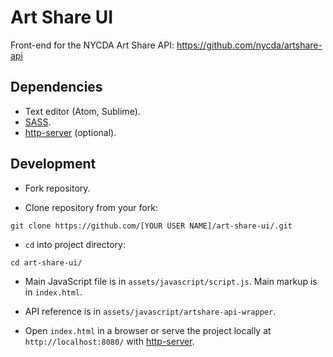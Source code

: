 # Art Share UI
Front-end for the NYCDA Art Share API: https://github.com/nycda/artshare-api

## Dependencies
- Text editor (Atom, Sublime).
- [SASS](http://sass-lang.com/).
- [http-server](https://www.npmjs.com/package/http-server) (optional).

## Development
- Fork repository.

- Clone repository from your fork:
```
git clone https://github.com/[YOUR USER NAME]/art-share-ui/.git
```

- `cd` into project directory:

```
cd art-share-ui/
```

- Main JavaScript file is in `assets/javascript/script.js`. Main markup is in `index.html`.

- API reference is in `assets/javascript/artshare-api-wrapper`.

- Open `index.html` in a browser or serve the project locally at `http://localhost:8080/` with [http-server](https://www.npmjs.com/package/http-server).
